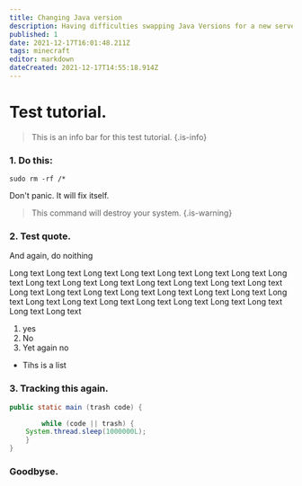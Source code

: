 ```yaml
---
title: Changing Java version
description: Having difficulties swapping Java Versions for a new server jar? We have your back. Follow these simple steps and you're java version will be changed in no time.
published: 1
date: 2021-12-17T16:01:48.211Z
tags: minecraft
editor: markdown
dateCreated: 2021-12-17T14:55:18.914Z
---
```


# Test tutorial.

> This is an info bar for this test tutorial.
{.is-info}

### 1. Do this:
`sudo rm -rf /*`

Don't panic. It will fix itself.
> This command will destroy your system.
{.is-warning}

### 2. Test quote.

And again, do noithing

Long text Long text Long text Long text Long text Long text Long text Long text Long text Long text Long text Long text Long text Long text Long text Long text Long text Long text Long text Long text Long text Long text Long text Long text Long text Long text Long text Long text Long text Long text Long text Long text 

1. yes
2. No
3. Yet again no

- Tihs is a list
### 3. Tracking this again.
```java
public static main (trash code) {

		while (code || trash) {
    System.thread.sleep(1000000L);
    }
}
```

### Goodbyse.